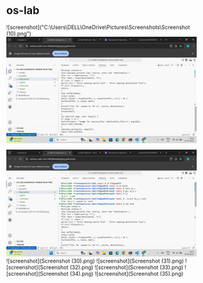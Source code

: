 
# os-lab
![screenshot]("C:\Users\DELL\OneDrive\Pictures\Screenshots\Screenshot (10).png")
![screenshot](OS1.png)

![screenshot](OS2.png)
![screenshot](Screenshot (30).png)
![screenshot](Screenshot (31).png)
![screenshot](Screenshot (32).png)
![screenshot](Screenshot (33).png)
![screenshot](Screenshot (34).png)
![screenshot](Screenshot (35).png)
